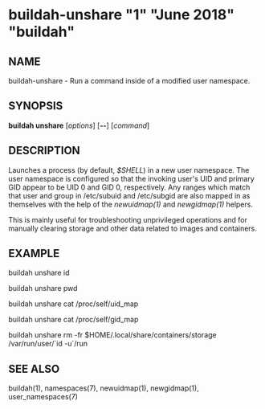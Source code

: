 # buildah-unshare "1" "June 2018" "buildah"

## NAME
buildah\-unshare - Run a command inside of a modified user namespace.

## SYNOPSIS
**buildah unshare** [*options*] [**--**] [*command*]

## DESCRIPTION
Launches a process (by default, *$SHELL*) in a new user namespace.  The user
namespace is configured so that the invoking user's UID and primary GID appear
to be UID 0 and GID 0, respectively.  Any ranges which match that user and
group in /etc/subuid and /etc/subgid are also mapped in as themselves with the
help of the *newuidmap(1)* and *newgidmap(1)* helpers.

This is mainly useful for troubleshooting unprivileged operations and for
manually clearing storage and other data related to images and containers.

## EXAMPLE

buildah unshare id

buildah unshare pwd

buildah unshare cat /proc/self/uid\_map

buildah unshare cat /proc/self/gid\_map

buildah unshare rm -fr $HOME/.local/share/containers/storage /var/run/user/\`id -u\`/run

## SEE ALSO
buildah(1), namespaces(7), newuidmap(1), newgidmap(1), user\_namespaces(7)
